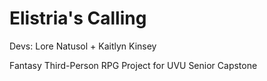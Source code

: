 # Elistria's Calling

Devs: Lore Natusol + Kaitlyn Kinsey

Fantasy Third-Person RPG Project for UVU Senior Capstone
